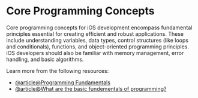 # Core Programming Concepts

Core programming concepts for iOS development encompass fundamental principles essential for creating efficient and robust applications. These include understanding variables, data types, control structures (like loops and conditionals), functions, and object-oriented programming principles. iOS developers should also be familiar with memory management, error handling, and basic algorithms. 

Learn more from the following resources:

- [@article@Programming Fundamentals](https://www.theknowledgeacademy.com/blog/programming-fundamentals/)
- [@article@What are the basic fundementals of programming?](https://www.educative.io/answers/what-are-the-basic-fundamental-concepts-of-programming)

